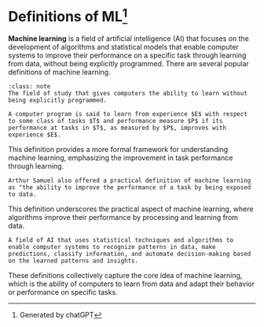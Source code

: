 # Definitions of ML[^def-ML]

**Machine learning** is a field of artificial intelligence (AI) that focuses on the development of algorithms and statistical models that enable computer systems to improve their performance on a specific task through learning from data, without being explicitly programmed. There are several popular definitions of machine learning.

```{admonition} Arthur Samuel's Definition (1959)
:class: note
The field of study that gives computers the ability to learn without being explicitly programmed.
```

```{admonition} Tom Mitchell's Definition (1997)
A computer program is said to learn from experience $E$ with respect to some class of tasks $T$ and performance measure $P$ if its performance at tasks in $T$, as measured by $P$, improves with experience $E$.
```

This definition provides a more formal framework for understanding machine learning, emphasizing the improvement in task performance through learning.

```{admonition} Arthur Samuel's Practical Definition:
Arthur Samuel also offered a practical definition of machine learning as "the ability to improve the performance of a task by being exposed to data.
```

This definition underscores the practical aspect of machine learning, where algorithms improve their performance by processing and learning from data.

```{admonition} Modern Definition
A field of AI that uses statistical techniques and algorithms to enable computer systems to recognize patterns in data, make predictions, classify information, and automate decision-making based on the learned patterns and insights.
```

These definitions collectively capture the core idea of machine learning, which is the ability of computers to learn from data and adapt their behavior or performance on specific tasks.

[^def-ML]: Generated by chatGPT
